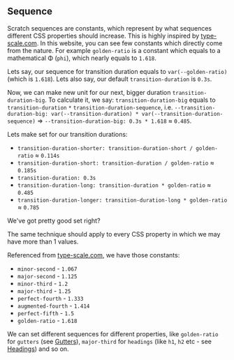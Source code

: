 ## Sequence

Scratch sequences are constants, which represent by what sequences different CSS properties should increase. This is highly inspired by [type-scale.com](http://type-scale.com/). In this website, you can see few constants which directly come from the nature. For example `golden-ratio` is a constant which equals to a mathematical Φ (`phi`), which nearly equals to `1.618`.

Lets say, our sequence for transition duration equals to `var(--golden-ratio)` (which is `1.618`). Lets also say, our default `transition-duration` is `0.3s`.

Now, we can make new unit for our next, bigger duration `transition-duration-big`. To calculate it, we say: `transition-duration-big` equals to `transition-duration` `*` `transition-duration-sequence`, i.e. `--transition-duration-big: var(--transition-duration) * var(--transition-duration-sequence)` => `--transition-duration-big: 0.3s * 1.618` ≈ `0.485`.

Lets make set for our transition durations:
- `transition-duration-shorter: transition-duration-short / golden-ratio` ≈ `0.114s`
- `transition-duration-short: transition-duration / golden-ratio` ≈ `0.185s`
- `transition-duration: 0.3s`
- `transition-duration-long: transition-duration * golden-ratio` ≈ `0.485`
- `transition-duration-longer: transition-duration-long * golden-ratio` ≈ `0.785`

We've got pretty good set right?

The same technique should apply to every CSS property in which we may have more than 1 values.

Referenced from [type-scale.com](http://type-scale.com/), we have those constants:
- `minor-second` -  `1.067`
- `major-second` -  `1.125`
- `minor-third` -  `1.2`
- `major-third` -  `1.25`
- `perfect-fourth` -  `1.333`
- `augmented-fourth` -  `1.414`
- `perfect-fifth` -  `1.5`
- `golden-ratio` -  `1.618`

We can set different sequences for different properties, like `golden-ratio` for `gutters` (see [Gutters](gutters.html)), `major-third` for `headings` (like `h1`, `h2` etc - see [Headings](headings.html)) and so on.